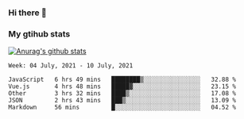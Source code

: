 ### Hi there 👋

### My gtihub stats

[![Anurag's github stats](https://github-readme-stats.vercel.app/api?username=gaozhidong)](https://github.com/gaozhidong/github-readme-stats)

<!--START_SECTION:waka-->
```text
Week: 04 July, 2021 - 10 July, 2021

JavaScript   6 hrs 49 mins   ████████▒░░░░░░░░░░░░░░░░   32.88 % 
Vue.js       4 hrs 48 mins   █████▓░░░░░░░░░░░░░░░░░░░   23.15 % 
Other        3 hrs 32 mins   ████▒░░░░░░░░░░░░░░░░░░░░   17.08 % 
JSON         2 hrs 43 mins   ███▒░░░░░░░░░░░░░░░░░░░░░   13.09 % 
Markdown     56 mins         █░░░░░░░░░░░░░░░░░░░░░░░░   04.52 % 
```
<!--END_SECTION:waka-->